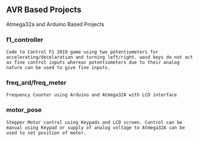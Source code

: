 ## AVR Based Projects
Atmega32a and Arduino Based Projects
### f1_controller
	Code to Control F1 2019 game using two potentiometers for accelerating/decelaration and turning left/right. wasd keys do not act as fine control inputs whereas potentiometers due to their analog nature can be used to give fine inputs.
### freq_ard/freq_meter
	Frequency Counter using Arduino and Atmega32A with LCD interface
### motor_pose
	Stepper Motor control using Keypads and LCD screen. Control can be manual using Keypad or supply of analog voltage to Atmega32A can be used to set position of motor.
